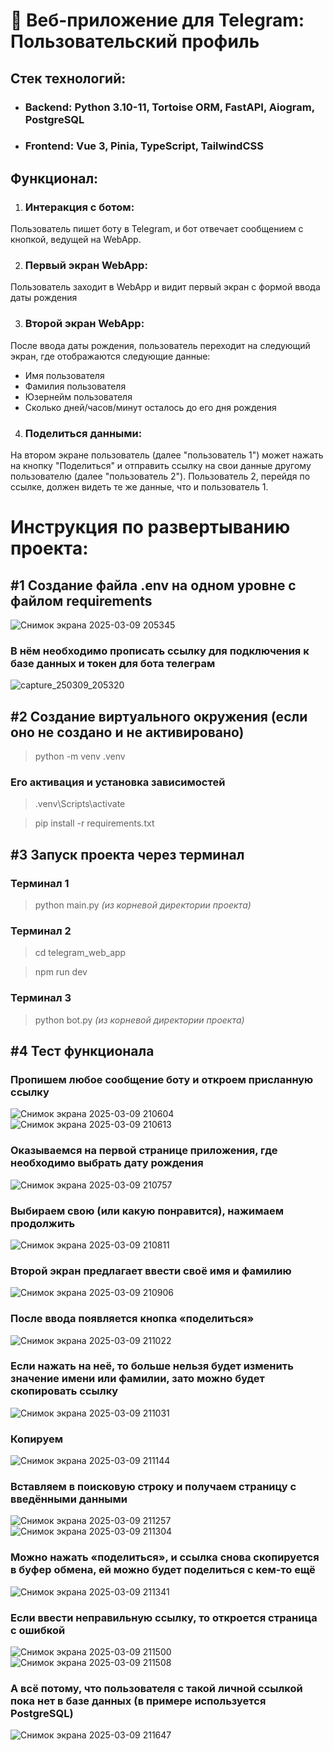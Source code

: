 # 🌟 Веб-приложение для Telegram: Пользовательский профиль

## Стек технологий:

+ ### Backend: Python 3.10-11, Tortoise ORM, FastAPI, Aiogram, PostgreSQL
+ ### Frontend: Vue 3, Pinia, TypeScript, TailwindCSS

## Функционал:

1. ### Интеракция с ботом:
Пользователь пишет боту в Telegram, и бот отвечает сообщением с кнопкой, ведущей на WebApp.

2. ### Первый экран WebApp:
Пользователь заходит в WebApp и видит первый экран с формой ввода даты рождения

3. ### Второй экран WebApp:
После ввода даты рождения, пользователь переходит на следующий экран, где отображаются следующие данные:
+ Имя пользователя
+ Фамилия пользователя
+ Юзернейм пользователя
+ Сколько дней/часов/минут осталось до его дня рождения

4. ### Поделиться данными:
На втором экране пользователь (далее "пользователь 1") может нажать на кнопку "Поделиться" и отправить ссылку на свои данные другому пользователю (далее "пользователь 2"). 
Пользователь 2, перейдя по ссылке, должен видеть те же данные, что и пользователь 1.

# Инструкция по развертыванию проекта:

## #1 Создание файла .env на одном уровне с файлом requirements
![Снимок экрана 2025-03-09 205345](https://github.com/user-attachments/assets/708ad1e4-3bbf-46c1-b100-ace274db2741)

### В нём необходимо прописать ссылку для подключения к базе данных и токен для бота телеграм
![capture_250309_205320](https://github.com/user-attachments/assets/ae9d96c4-72a4-43b4-a537-6ee8b4efdfeb)

## #2 Создание виртуального окружения (если оно не создано и не активировано)
> python -m venv .venv

### Его  активация и установка зависимостей

> .venv\Scripts\activate

> pip install -r requirements.txt 

## #3 Запуск проекта через терминал

### Терминал 1
> python main.py *(из корневой директории проекта)*
### Терминал 2
> cd telegram_web_app

> npm run dev


### Терминал 3
> python bot.py *(из корневой директории проекта)*

## #4 Тест функционала

### Пропишем любое сообщение боту и откроем присланную ссылку
![Снимок экрана 2025-03-09 210604](https://github.com/user-attachments/assets/9ee70b8a-7d82-4dc8-9cbd-7e9cefc83148)
![Снимок экрана 2025-03-09 210613](https://github.com/user-attachments/assets/2e4f53cb-2c81-4c1c-b035-6be93816b4b9)

### Оказываемся на первой странице приложения, где необходимо выбрать дату рождения
![Снимок экрана 2025-03-09 210757](https://github.com/user-attachments/assets/722f7909-4aa8-4ffe-b71e-dcf90d35ff65)
### Выбираем свою (или какую понравится), нажимаем продолжить
![Снимок экрана 2025-03-09 210811](https://github.com/user-attachments/assets/4c50da22-f380-46ee-9ef2-36136916e748)

### Второй экран предлагает ввести своё имя и фамилию
![Снимок экрана 2025-03-09 210906](https://github.com/user-attachments/assets/e4a78bcf-fa09-469b-89cf-932606ad4759)

### После ввода появляется кнопка «поделиться»
![Снимок экрана 2025-03-09 211022](https://github.com/user-attachments/assets/b9e50712-0771-42b0-9db2-ff5f8d7caa2d)

### Если нажать на неё, то больше нельзя будет изменить значение имени или фамилии, зато можно будет скопировать ссылку
![Снимок экрана 2025-03-09 211031](https://github.com/user-attachments/assets/c28f6e06-5ccc-4425-8e2e-96e7248f4e1b)

### Копируем
![Снимок экрана 2025-03-09 211144](https://github.com/user-attachments/assets/0d72cb45-b1ec-49bf-9118-75eaba9c982f)

### Вставляем в поисковую строку и получаем страницу с введёнными данными
![Снимок экрана 2025-03-09 211257](https://github.com/user-attachments/assets/3a391b41-e2fe-4d9b-b972-b8ba6f5f5e43)
![Снимок экрана 2025-03-09 211304](https://github.com/user-attachments/assets/1f26173e-000b-4394-ba33-884a7c70d246)

### Можно нажать «поделиться», и ссылка снова скопируется в буфер обмена, ей можно будет поделиться с кем-то ещё
![Снимок экрана 2025-03-09 211341](https://github.com/user-attachments/assets/4d489a1d-e706-410f-9753-1e3d6f59b6d3)

### Если ввести неправильную ссылку, то откроется страница с ошибкой
![Снимок экрана 2025-03-09 211500](https://github.com/user-attachments/assets/0163522b-cfb4-4a37-beae-c93110507255)
![Снимок экрана 2025-03-09 211508](https://github.com/user-attachments/assets/62d53f4a-089b-4855-87e6-f1b16eb4ab5b)

### А всё потому, что пользователя с такой личной ссылкой пока нет в базе данных (в примере используется PostgreSQL)
![Снимок экрана 2025-03-09 211647](https://github.com/user-attachments/assets/2684af5a-9fbd-443b-87e2-5da2ce1c27d7)


















